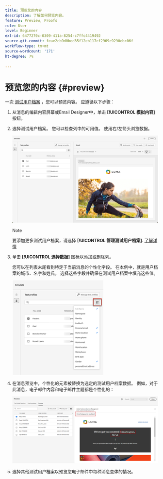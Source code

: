 ```yaml
---
title: 预览您的内容
description: 了解如何预览内容。
feature: Preview, Proofs
role: User
level: Beginner
exl-id: 6477270c-0309-411a-8254-c7ffc4419492
source-git-commit: feae2cb9d0bed35f12eb117cf2969c9290ebc06f
workflow-type: tm+mt
source-wordcount: '171'
ht-degree: 7%

---
```


# 预览您的内容 {#preview}

一次 [测试用户档案](test-profiles.md) ，您可以预览内容。 应遵循以下步骤：

1. 从消息的编辑内容屏幕或Email Designer中，单击 **[!UICONTROL 模拟内容]** 按钮。

1. 选择测试用户档案。 您可以检查列中的可用值。 使用右/左箭头浏览数据。

   ![](../email/assets/preview-select-profile.png)

   >[!NOTE]
   >
   >要添加更多测试用户档案，请选择 **[!UICONTROL 管理测试用户档案]**. [了解详情](test-profiles.md)

1. 单击 **[!UICONTROL 选择数据]** 图标以添加或删除列。

   您可以在列表末尾看到特定于当前消息的个性化字段。 在本例中，就是用户档案的城市、名字和姓氏。 选择这些字段并确保在测试用户档案中填充这些值。

   ![](../email/assets/preview-select-data.png)

1. 在消息预览中，个性化的元素被替换为选定的测试用户档案数据。 例如，对于此消息，电子邮件内容和电子邮件主题都是个性化的：

   ![](../email/assets/preview-test-profile.png)

1. 选择其他测试用户档案以预览您电子邮件中每种消息变体的情况。
